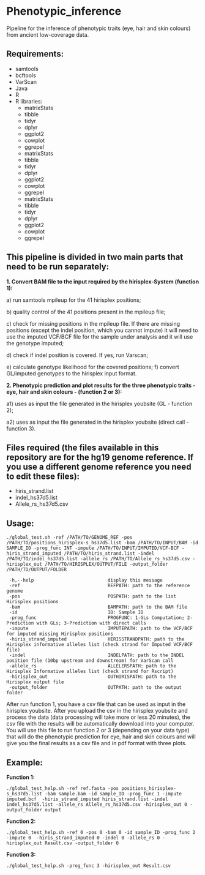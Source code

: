 # Phenotypic_inference

Pipeline for the inference of phenotypic traits (eye, hair and skin colours) from ancient low-coverage data.

**Requirements:**
-------------------------------------------------------------------------------------
* samtools
* bcftools
* VarScan
* Java
* R
* R libraries:
  * matrixStats
  * tibble
  * tidyr
  * dplyr
  * ggplot2
  * cowplot
  * ggrepel
  * matrixStats
  * tibble
  * tidyr
  * dplyr
  * ggplot2
  * cowplot
  * ggrepel
  * matrixStats
  * tibble
  * tidyr
  * dplyr
  * ggplot2
  * cowplot
  * ggrepel

**This pipeline is divided in two main parts that need to be run separately:**
-------------------------------------------------------------------------------------

**1. Convert BAM file to the input required by the hirisplex-System (function 1):**

  a) run samtools mpileup for the 41 hirisplex positions;
  
  b) quality control of the 41 positions present in the mpileup file;
  
  c) check for missing positions in the mpileup file. If there are missing positions (except the indel position, which you cannot impute) it will need to use the imputed VCF/BCF file for the sample under analysis and it will use the genotype imputed;
	
  d) check if indel position is covered. If yes, run Varscan;
	
  e) calculate genotype likelihood for the covered positions;
  f) convert GL/imputed genotypes to the hirisplex input format.

**2. Phenotypic prediction and plot results for the three phenotypic traits - eye, hair and skin colours - (function 2 or 3):**
	
  a1) uses as input the file generated in the hirisplex youbsite (GL - function 2);

  a2) uses as input the file generated in the hirisplex youbsite (direct call - function 3).

**Files required (the files available in this repository are for the hg19 genome reference. If you use a different genome reference you need to edit these files):**
-------------------------------------------------------------------------------------
- hiris_strand.list
- indel_hs37d5.list
- Allele_rs_hs37d5.csv

**Usage:**
-------------------------------------------------------------------------------------
```
./global_test.sh -ref /PATH/TO/GENOME_REF -pos /PATH/TO/positions_hirisplex-s_hs37d5.list -bam /PATH/TO/INPUT/BAM -id SAMPLE_ID -prog_func INT -impute /PATH/TO/INPUT/IMPUTED/VCF-BCF -hiris_strand_imputed /PATH/TO/hiris_strand.list -indel /PATH/TO/indel_hs37d5.list -allele_rs /PATH/TO/Allele_rs_hs37d5.csv -hirisplex_out /PATH/TO/HIRISPLEX/OUTPUT/FILE -output_folder /PATH/TO/OUTPUT/FOLDER
 
 -h,--help                           display this message
 -ref                                REFPATH: path to the reference genome
 -pos                                POSPATH: path to the list Hirisplex positions
 -bam                                BAMPATH: path to the BAM file
 -id                                 ID: Sample ID
 -prog_func                          PROGFUNC: 1-GLs Computation; 2-Prediction with GLs; 3-Prediction with direct calls
 -impute                             IMPUTEPATH: path to the VCF/BCF for imputed missing Hirisplex positions
 -hiris_strand_imputed               HIRISSTRANDPATH: path to the Hirisplex informative alleles list (check strand for Imputed VCF/BCF file)
 -indel                              INDELPATH: path to the INDEL position file (10bp upstream and downstream) for VarScan call
 -allele_rs                          ALLELERSPATH: path to the Hirisplex Informative alleles list (check strand for Rscript)
 -hirisplex_out                      OUTHIRISPATH: path to the Hirisplex output file
 -output_folder                      OUTPATH: path to the output folder
```

After run function 1, you have a csv file that can be used as input in the hirisplex youbsite. After you upload the csv in the hirisplex youbsite and process the data (data processing will take more or less 20 minutes), the csv file with the results will be automatically download into your computer. You will use this file to run function 2 or 3 (depending on your data type) that will do the phenotypic prediction for eye, hair and skin colours and will give you the final results as a csv file and in pdf format with three plots.

**Example:**
-------------------------------------------------------------------------------------

**Function 1:**
```
./global_test_help.sh -ref ref.fasta -pos positions_hirisplex-s_hs37d5.list -bam sample.bam -id sample_ID -prog_func 1 -impute imputed.bcf  -hiris_strand_imputed hiris_strand.list -indel indel_hs37d5.list -allele_rs Allele_rs_hs37d5.csv -hirisplex_out 0 -output_folder output
```

**Function 2:**
```
./global_test_help.sh -ref 0 -pos 0 -bam 0 -id sample_ID -prog_func 2 -impute 0  -hiris_strand_imputed 0 -indel 0 -allele_rs 0 -hirisplex_out Result.csv -output_folder 0
```

**Function 3:**
```
./global_test_help.sh -prog_func 3 -hirisplex_out Result.csv
```

